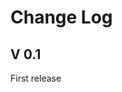 Change Log
========================================================================

V 0.1
----------------
First release

